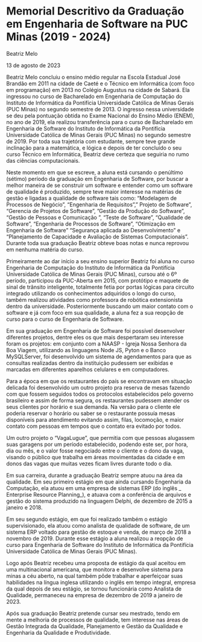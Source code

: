 # Memorial Descritivo da Graduação em Engenharia de Software na PUC Minas (2019 - 2024)

Beatriz Melo

13 de agosto de 2023

Beatriz Melo concluiu o ensino médio regular na Escola Estadual José Brandão em 2011 na cidade de Caeté e o Técnico em Informática (com foco em programação) em 2013 no Colégio Augustus na cidade de Sabará. Ela ingressou no curso de Bacharelado em Engenharia de Computação do Instituto de Informática da Pontifícia Universidade Católica de Minas Gerais (PUC Minas) no segundo semestre de 2013. O ingresso nessa universidade se deu pela pontuação obtida no Exame Nacional do Ensino Médio (ENEM), no ano de 2019, ela realizou transferência para o curso de Bacharelado em Engenharia de Software do Instituto de Informática da Pontifícia Universidade Católica de Minas Gerais (PUC Minas) no segundo semestre de 2019. Por toda sua trajetória com estudante, sempre teve grande inclinação para a matemática, e lógica e depois de ter concluído o seu curso Técnico em Informática, Beatriz deve certeza que seguiria no rumo das ciências computacionais.

Neste momento em que se escreve, a aluna está cursando o penúltimo (sétimo) período da graduação em Engenharia de Software, por buscar a melhor maneira de se construir um software e entender como um software de qualidade é produzido, sempre teve maior interesse na matérias de gestão e ligadas a qualidade de software tais como: “Modelagem de Processos de Negócio”, “Engenharia de Requisitos”,” Projeto de Software”, “Gerencia de Projetos de Software”, ”Gestão da Produção do Software”, “Gestão de Pessoas e Comunicação ”, “Teste de Software”, “Qualidade de Software”, “Engenharia de Processos de Software”, “Otimização em Engenharia de Software”  “Segurança aplicada ao Desenvolvimento” e “Planejamento de Capacidade e Avaliação de Sistemas Computacionais”. Durante toda sua graduação Beatriz obteve boas notas e nunca reprovou em nenhuma matéria do curso. 

Primeiramente ao dar início a seu ensino superior Beatriz foi aluna no curso Engenharia de Computação do Instituto de Informática da Pontifícia Universidade Católica de Minas Gerais (PUC Minas), cursou até o 6º período, participou da PUC-Aberta em 2015, com protótipo e maquete de sinal de trânsito inteligente, totalmente fetia por portas lógicas para circuito integrado utilizando os conhecimentos adquiridos o longo do curso, também realizou atividades como professora de robótica extensionista dentro da universidade. Posteriormente buscando um maior contato com o software e já com foco em sua qualidade, a aluna fez a sua reopção de curso para o curso de Engenharia de Software.

Em sua graduação em Engenharia de Software foi possível desenvolver diferentes projetos, dentre eles os que mais despertaram seu interesse foram os projetos: em conjunto com a NAASP - Igreja Nossa Senhora da Boa Viagem, utilizando as linguagens Node JS, Pyton e o Banco MySQLServer, foi desenvolvido um sistema de agendamentos para que as consultas realizadas dentro da instituição pudessem ser exibidas e marcadas em diferentes aparelhos celulares e em computadores. 

Para a época em que os restaurantes do país se encontravam em situação delicada foi desenvolvido um outro projeto pra reserva de mesas fazendo com que fossem seguidos todos os protocolos estabelecidos pelo governo brasileiro e assim de forma segura, os restaurantes pudessem atender os seus clientes por horário e sua demanda. Na versão para o cliente ele poderia reservar o horário ou saber se o restaurante possuía mesas disponíveis para atendimento evitando assim, filas, locomoção, e maior contato com pessoas em tempos que o contato era evitado por todos. 

Um outro projeto o “VagaLugue”, que permitia com que pessoas alugassem suas garagens por um período estabelecido, podendo este ser, por hora, dia ou mês, e o valor fosse negociado entre o cliente e o dono da vaga, visando o público que trabalha em áreas movimentadas da cidade e em donos das vagas que muitas vezes ficam livres durante todo o dia. 

Em sua carreira, durante a graduação Beatriz sempre atuou na área da qualidade. Em seu primeiro estágio em que ainda cursando Engenharia da Computação, ela atuou em uma empresa de sistemas ERP (do inglês _ Enterprise Resource Planning_), e atuava com a conferência de arquivos e gestão do sistema produzido na linguagem Delphi, de dezembro de 2015 a janeiro e 2018. 

Em seu segundo estágio, em que foi realizado também o estágio supervisionado, ela atuou como analista de qualidade de software, de um sistema ERP voltado para gestão de estoque e venda, de março de 2018 a novembro de 2019. Durante esse estágio a aluna realizou a reopção de curso para Engenharia de Software do Instituto de Informática da Pontifícia Universidade Católica de Minas Gerais (PUC Minas).

Logo após Beatriz recebeu uma proposta de estágio da qual aceitou em uma multinacional americana, que monitora e desenvolve sistema para minas a céu aberto, na qual também pôde trabalhar e aperfeiçoar suas habilidades na língua inglesa utilizando o inglês em tempo integral, empresa da qual depois de seu estágio, se tornou funcionária como Analista de Qualidade, permaneceu na empresa de dezembro de 2019 a janeiro de 2023.    

Após sua graduação Beatriz pretende cursar seu mestrado, tendo em mente a melhoria de processos de qualidade, tem interesse nas áreas de Gestão Integrada da Qualidade, Planejamento e Gestão da Qualidade e Engenharia da Qualidade e Produtividade.
